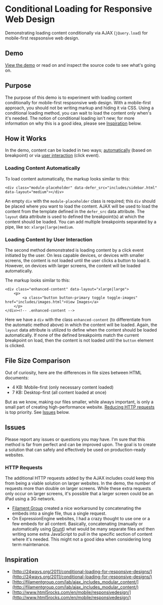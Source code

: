 # Conditional Loading for Responsive Web Design

Demonstrating loading content conditionally via AJAX (`jQuery.load`) for mobile-first respsonsive web design.

<a name="demo"></a>
## Demo

[View the demo](http://thomasthesecond.github.io/conditional-loading/) or read on and inspect the source code to see what's going on.

<a name="purpose"></a>
## Purpose

The purpose of this demo is to experiment with loading content conditionally for mobile-first respsonsive web design. With a mobile-first approach, you should not be writing markup and hiding it via CSS. Using a conditional loading method, you can wait to load the content only when's it's needed. The notion of conditional loading isn't new; for more information on why this is a good idea, please see [Inspiration](#inspiration) below.

## How it Works

In the demo, content can be loaded in two ways; [automatically](#load-automatically) (based on breakpoint) or via [user interaction](#load-by-user) (click event).

<a name="load-automatically"></a>
### Loading Content Automatically

To load content automatically, the markup looks similar to this:
	
	<div class="module-placeholder" data-defer_src="includes/sidebar.html" data-layout="medium"></div>

An empty `div` with the `module-placeholder` class is required; this `div` should be placed where you want to load the content. AJAX will be used to load the content from the template defined in the `defer_src` data attribute. The `layout` data attribute is used to defined the breakpoint(s) at which the content should be loaded. You can add multiple breakpoints separated by a pipe, like so: `xlarge|large|medium`.

<a name="load-by-user"></a>
### Loading Content by User Interaction

The second method demonstrated is loading content by a click event initiated by the user. On less capable devices, or devices with smaller screens, the content is not loaded until the user clicks a button to load it. However, on devices with larger screens, the content will be loaded automatically.

The markup looks similar to this:

	<div class="enhanced-content" data-layout="xlarge|large">
		<p>
			<a class="button button-primary toggle toggle-images" href="includes/images.html">View Images</a>
		</p>
	</div><!-- .enhanced-content -->

Here we have a `div` with the class `enhanced-content` (to differentiate from the automatic method above) in which the content will be loaded. Again, the `layout` data attribute is utilized to define when the content should be loaded automatically. If none of the defined breakpoints match the current breakpoint on load, then the content is not loaded until the `button` element is clicked.

## File Size Comparison

Out of curiosity, here are the differences in file sizes between HTML documents:

* 4 KB: Mobile-first (only necessary content loaded)
* 7 KB: Desktop-first (all content loaded at once)

But as we know, making our files smaller, while always important, is only a small part of creating high-performance website. [Reducing HTTP requests](http://developer.yahoo.com/blogs/ydn/high-performance-sites-rule-1-fewer-http-requests-7163.html) is top priority. See [Issues](#issues) below.

<a name="issues"></a>
## Issues

Please report any issues or questions you may have. I'm sure that this method is far from perfect and can be improved upon. The goal is to create a solution that can safely and effectively be used on production-ready websites.

### HTTP Requests

The additional HTTP requests added by the AJAX includes could keep this from being a viable solution on larger websites. In the demo, the number of requests more than double on larger screens. While these extra requests only occur on larger screens, it's possible that a larger screen could be an iPad using a 3G network.

* [Filament Group](http://filamentgroup.com/lab/ajax_includes_modular_content/) created a nice workaround by concatenating the embeds into a single file, thus a single request.
* On ExpressionEngine websites, I had a crazy thought to use one or a few embeds for all content. Basically, concatenating (manually or automatically using [Grunt](http://gruntjs.com)) what would be many separate files and then writing some extra JavaScript to pull in the specific section of content where it's needed. This might  not a good idea when considering long term maintenance.

<a name="inspiration"></a>
## Inspiration

* [http://24ways.org/2011/conditional-loading-for-responsive-designs/](http://24ways.org/2011/conditional-loading-for-responsive-designs/)
* [http://filamentgroup.com/lab/ajax_includes_modular_content/](http://filamentgroup.com/lab/ajax_includes_modular_content/)
* [http://www.html5rocks.com/en/mobile/responsivedesign/](http://www.html5rocks.com/en/mobile/responsivedesign/)